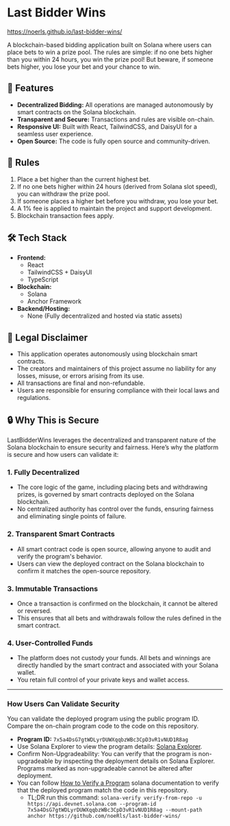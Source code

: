 # Last Bidder Wins

https://noerls.github.io/last-bidder-wins/

A blockchain-based bidding application built on Solana where users can place bets to win a prize pool. The rules are simple: if no one bets higher than you within 24 hours, you win the prize pool! But beware, if someone bets higher, you lose your bet and your chance to win.

## 🚀 Features

- **Decentralized Bidding:** All operations are managed autonomously by smart contracts on the Solana blockchain.
- **Transparent and Secure:** Transactions and rules are visible on-chain.
- **Responsive UI:** Built with React, TailwindCSS, and DaisyUI for a seamless user experience.
- **Open Source:** The code is fully open source and community-driven.

## 📜 Rules

1. Place a bet higher than the current highest bet.
2. If no one bets higher within 24 hours (derived from Solana slot speed), you can withdraw the prize pool.
3. If someone places a higher bet before you withdraw, you lose your bet.
4. A 1% fee is applied to maintain the project and support development.
5. Blockchain transaction fees apply.

## 🛠 Tech Stack

- **Frontend:**
  - React
  - TailwindCSS + DaisyUI
  - TypeScript
- **Blockchain:**
  - Solana
  - Anchor Framework
- **Backend/Hosting:**
  - None (Fully decentralized and hosted via static assets)

## 📝 Legal Disclaimer

- This application operates autonomously using blockchain smart contracts.
- The creators and maintainers of this project assume no liability for any losses, misuse, or errors arising from its use.
- All transactions are final and non-refundable.
- Users are responsible for ensuring compliance with their local laws and regulations.

## 🔒 Why This is Secure

LastBidderWins leverages the decentralized and transparent nature of the Solana blockchain to ensure security and fairness. Here’s why the platform is secure and how users can validate it:

### **1. Fully Decentralized**
- The core logic of the game, including placing bets and withdrawing prizes, is governed by smart contracts deployed on the Solana blockchain.
- No centralized authority has control over the funds, ensuring fairness and eliminating single points of failure.

### **2. Transparent Smart Contracts**
- All smart contract code is open source, allowing anyone to audit and verify the program's behavior.
- Users can view the deployed contract on the Solana blockchain to confirm it matches the open-source repository.

### **3. Immutable Transactions**
- Once a transaction is confirmed on the blockchain, it cannot be altered or reversed.
- This ensures that all bets and withdrawals follow the rules defined in the smart contract.

### **4. User-Controlled Funds**
- The platform does not custody your funds. All bets and winnings are directly handled by the smart contract and associated with your Solana wallet.
- You retain full control of your private keys and wallet access.

---

### **How Users Can Validate Security**

You can validate the deployed program using the public program ID. Compare the on-chain program code to the code on this repository.

- **Program ID:** `7x5a4DsG7gtWDLyrDUWXqqbzWBc3CpD3vR1vNUD1R8ag`
- Use Solana Explorer to view the program details: [Solana Explorer](https://explorer.solana.com/).
- Confirm Non-Upgradeability: You can verify that the program is non-upgradeable by inspecting the deployment details on Solana Explorer. Programs marked as non-upgradeable cannot be altered after deployment.
- You can follow [How to Verify a Program](https://solana.com/developers/guides/advanced/verified-builds) solana documentation to verify that the deployed program match the code in this repository.
  - TL;DR run this command: `solana-verify verify-from-repo -u https://api.devnet.solana.com --program-id 7x5a4DsG7gtWDLyrDUWXqqbzWBc3CpD3vR1vNUD1R8ag --mount-path anchor https://github.com/noeRls/last-bidder-wins/`